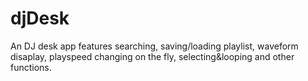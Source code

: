 # djDesk
An DJ desk app features searching, saving/loading playlist, waveform disaplay, playspeed changing on the fly, selecting&amp;looping and other functions.
